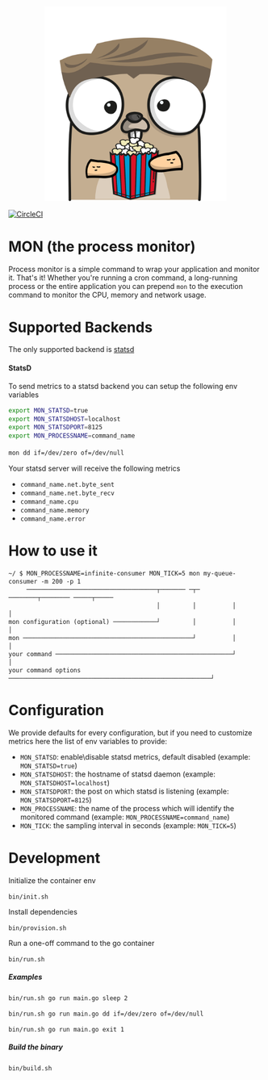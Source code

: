 <p align="center"><img src="doc/images/mon.png" width="360"></p>

[![CircleCI](https://circleci.com/gh/toretto460/mon.svg?style=svg)](https://circleci.com/gh/toretto460/mon)

# MON (the process monitor)

Process monitor is a simple command to wrap your application and monitor it. That's it!
Whether you're running a cron command, a long-running process or the entire application you can prepend `mon` to the execution command to monitor the CPU, memory and network usage.

# Supported Backends

The only supported backend is [statsd][statsd]

#### StatsD

To send metrics to a statsd backend you can setup the following env variables

```bash
export MON_STATSD=true
export MON_STATSDHOST=localhost
export MON_STATSDPORT=8125
export MON_PROCESSNAME=command_name

mon dd if=/dev/zero of=/dev/null
```

Your statsd server will receive the following metrics 
- `command_name.net.byte_sent`
- `command_name.net.byte_recv`
- `command_name.cpu`
- `command_name.memory`
- `command_name.error`

# How to use it 

```
~/ $ MON_PROCESSNAME=infinite-consumer MON_TICK=5 mon my-queue-consumer -m 200 -p 1   
     ────────────────────────────────────┬─────── ─┬─ ────────┬──────── ─────┬─────   
                                         │         │          │              │        
mon configuration (optional) ────────────┘         │          │              │        
mon ───────────────────────────────────────────────┘          │              │        
your command ─────────────────────────────────────────────────┘              │        
your command options ────────────────────────────────────────────────────────┘        
``` 

# Configuration 

We provide defaults for every configuration, but if you need to customize metrics here the list of env variables to provide:

- `MON_STATSD`: enable\disable statsd metrics, default disabled (example: `MON_STATSD=true`)
- `MON_STATSDHOST`: the hostname of statsd daemon (example: `MON_STATSDHOST=localhost`)
- `MON_STATSDPORT`: the post on which statsd is listening (example: `MON_STATSDPORT=8125`)
- `MON_PROCESSNAME`: the name of the process which will identify the monitored command (example: `MON_PROCESSNAME=command_name`)
- `MON_TICK`: the sampling interval in seconds (example: `MON_TICK=5`)

# Development

Initialize the container env

`bin/init.sh`

Install dependencies

`bin/provision.sh`

Run a one-off command to the go container

`bin/run.sh`

##### Examples
`bin/run.sh go run main.go sleep 2`

`bin/run.sh go run main.go dd if=/dev/zero of=/dev/null`

`bin/run.sh go run main.go exit 1`

##### Build the binary

`bin/build.sh`


[statsd]: https://github.com/etsy/statsd
